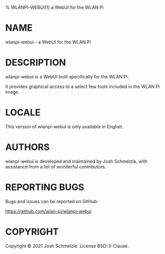 % WLANPI-WEBUI(1) a WebUI for the WLAN Pi

# NAME

wlanpi-webui - a WebUI for the WLAN Pi

# DESCRIPTION

wlanpi-webui is a WebUI built specifically for the WLAN Pi. 

It provides graphical access to a select few tools included in the WLAN Pi image.

# LOCALE

This version of wlanpi-webui is only available in English.

# AUTHORS

wlanpi-webui is developed and maintained by Josh Schmelzle, with assistance
from a list of wonderful contributors.

# REPORTING BUGS

Bugs and issues can be reported on GitHub:

https://github.com/wlan-pi/wlanpi-webui

# COPYRIGHT

Copyright © 2021 Josh Schmelzle. License BSD-3-Clause.